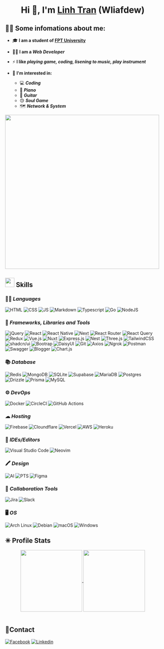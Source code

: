 
# <div align="center">Hi 👋, I'm <a href="https://bento.me/devt04" target="_blank">Linh Tran</a> (Wliafdew)</div>
## **💁‍♂️ Some infomations about me:**
- 🎓 **I am a student of [FPT University](https://daihoc.fpt.edu.vn/)**
- 👷‍♂️ **I am a ***Web Developer*****
- ⚡ **I like ***playing game, coding, lisening to music, play instrument*****
- 🙌 **I'm interested in:**
  
  - 💻 ***Coding***
  - 🎹 ***Piano***
  - 🎸 ***Guitar***
  - 😓 ***Soul Game***
  - 🗺 ***Network & System***
 
<img height="500px" src="https://i.pinimg.com/originals/39/c4/06/39c40664e3245b04ea8f5c035cbd5c8a.gif"/>

## **<img height="30px" img src="https://user-images.githubusercontent.com/74038190/212284087-bbe7e430-757e-4901-90bf-4cd2ce3e1852.gif"/> Skills** 
### 👨‍💻 ***Languages***
![HTML](https://img.shields.io/badge/HTML5-E34F26?style=for-the-badge&logo=html5&logoColor=white)
![CSS](https://img.shields.io/badge/CSS3-1572B6?style=for-the-badge&logo=css3&logoColor=white)
![JS](https://img.shields.io/badge/JavaScript-323330?style=for-the-badge&logo=javascript&logoColor=F7DF1E)
![Markdown](https://img.shields.io/badge/markdown-%23000000.svg?style=for-the-badge&logo=markdown&logoColor=white)
![Typescript](https://img.shields.io/badge/TypeScript-007ACC?style=for-the-badge&logo=typescript&logoColor=white)
![Go](https://img.shields.io/badge/Go-%2300ADD8.svg?&logo=go&style=for-the-badge&logoColor=white)
![NodeJS](https://img.shields.io/badge/node.js-6DA55F?style=for-the-badge&logo=node.js&logoColor=white)



### 🚀 ***Frameworks, Libraries and Tools***
![jQuery](https://img.shields.io/badge/jQuery-0769AD?logo=jquery&style=for-the-badge&logoColor=fff)
![React](https://img.shields.io/badge/react-%2320232a.svg?style=for-the-badge&logo=react&logoColor=%2361DAFB)
![React Native](https://img.shields.io/badge/React_Native-%2320232a.svg?logo=react&style=for-the-badge&logoColor=%2361DAFB)
![Next](https://img.shields.io/badge/next%20js-000000?style=for-the-badge&logo=nextdotjs&logoColor=white)
![React Router](https://img.shields.io/badge/React_Router-CA4245?style=for-the-badge&logo=react-router&logoColor=white)
![React Query](https://img.shields.io/badge/React_Query-FF4154?style=for-the-badge&logo=ReactQuery&logoColor=white)
![Redux](https://img.shields.io/badge/redux-%23593d88.svg?style=for-the-badge&logo=redux&logoColor=white)
![Vue.js](https://img.shields.io/badge/Vue.js-4FC08D?logo=vuedotjs&style=for-the-badge&logoColor=fff)
![Nuxt](https://img.shields.io/badge/Nuxt-002E3B?logo=nuxt&style=for-the-badge&logoColor=#00DC82)
![Express.js](https://img.shields.io/badge/express.js-%23404d59.svg?style=for-the-badge&logo=express&logoColor=%2361DAFB)
![Nest](https://img.shields.io/badge/Nest.js-%23E0234E.svg?logo=nestjs&style=for-the-badge&logoColor=white)
![Three.js](https://img.shields.io/badge/Three.js-000?logo=threedotjs&style=for-the-badge&logoColor=fff)
![TailwindCSS](https://img.shields.io/badge/tailwindcss-%2338B2AC.svg?style=for-the-badge&logo=tailwind-css&logoColor=white)
![shadcn/ui](https://img.shields.io/badge/shadcn%2Fui-000?logo=shadcnui&style=for-the-badge&logoColor=fff)
![Bootrap](https://img.shields.io/badge/Bootstrap-563D7C?style=for-the-badge&logo=bootstrap&logoColor=white)
![DaisyUI](https://img.shields.io/badge/DaisyUI-5A0EF8?logo=daisyui&style=for-the-badge&logoColor=fff)
![Git](https://img.shields.io/badge/GIT-E44C30?style=for-the-badge&logo=git&logoColor=white)
![Axios](https://img.shields.io/badge/axios-671ddf?&style=for-the-badge&logo=axios&logoColor=white)
![Ngrok](https://img.shields.io/badge/ngrok-140648?style=for-the-badge&logo=Ngrok&logoColor=white)
![Postman](https://img.shields.io/badge/Postman-FF6C37?style=for-the-badge&logo=Postman&logoColor=white)
![Swagger](https://img.shields.io/badge/Swagger-85EA2D?style=for-the-badge&logo=Swagger&logoColor=white)
![Blogger](https://img.shields.io/badge/Blogger-FF5722?style=for-the-badge&logo=blogger&logoColor=white)
![Chart.js](https://img.shields.io/badge/Chart.js-FF6384?logo=chartdotjs&style=for-the-badge&logoColor=fff)

### 📚 ***Database***
![Redis](https://img.shields.io/badge/Redis-%23DD0031.svg?logo=redis&style=for-the-badge&logoColor=white)
![MongoDB](https://img.shields.io/badge/MongoDB-%234ea94b.svg?style=for-the-badge&logo=mongodb&logoColor=white)
![SQLite](https://img.shields.io/badge/SQLite-%2307405e.svg?logo=sqlite&style=for-the-badge&logoColor=white)
![Supabase](https://img.shields.io/badge/Supabase-3FCF8E?logo=supabase&style=for-the-badge&logoColor=fff)
![MariaDB](https://img.shields.io/badge/MariaDB-003545?logo=mariadb&style=for-the-badge&logoColor=white)
![Postgres](https://img.shields.io/badge/Postgres-%23316192.svg?logo=postgresql&style=for-the-badge&logoColor=white)
![Drizzle](https://img.shields.io/badge/Drizzle-C5F74F?logo=drizzle&style=for-the-badge&logoColor=000)
![Prisma](https://img.shields.io/badge/Prisma-2D3748?logo=prisma&style=for-the-badge&logoColor=white)
![MySQL](https://img.shields.io/badge/mysql-%2300f.svg?style=for-the-badge&logo=mysql&logoColor=white)

### ⚙️ ***DevOps***
![Docker](https://img.shields.io/badge/docker-%230db7ed.svg?style=for-the-badge&logo=docker&logoColor=white)
![CircleCI](https://img.shields.io/badge/CircleCI-343434?logo=circleci&style=for-the-badge&logoColor=fff)
![GitHub Actions](https://img.shields.io/badge/GitHub_Actions-2088FF?logo=github-actions&style=for-the-badge&logoColor=white)


### ☁ ***Hosting***
![Firebase](https://img.shields.io/badge/firebase-%23039BE5.svg?style=for-the-badge&logo=firebase)
![Cloundflare](https://img.shields.io/badge/Cloudflare-F38020?style=for-the-badge&logo=Cloudflare&logoColor=white)
![Vercel](https://img.shields.io/badge/vercel-%23000000.svg?style=for-the-badge&logo=vercel&logoColor=white)
![AWS](https://img.shields.io/badge/AWS-%23FF9900.svg?logo=amazon-web-services&style=for-the-badge&logoColor=white)
![Heroku](https://img.shields.io/badge/Heroku-430098?logo=heroku&style=for-the-badge&logoColor=fffe)


### 🔌 ***IDEs/Editors***
![Visual Studio Code](https://img.shields.io/badge/Visual%20Studio%20Code-0078d7.svg?style=for-the-badge&logo=visual-studio-code&logoColor=white)
![Neovim](https://img.shields.io/badge/Neovim-57A143?logo=neovim&style=for-the-badge&logoColor=fff)


### 🖍  ***Design***
![AI](https://img.shields.io/badge/Adobe%20Illustrator-FF9A00?style=for-the-badge&logo=adobe%20illustrator&logoColor=white)
![PTS](https://img.shields.io/badge/Adobe%20Photoshop-31A8FF?style=for-the-badge&logo=Adobe%20Photoshop&logoColor=black)
![Figma](https://img.shields.io/badge/Figma-F24E1E?style=for-the-badge&logo=figma&logoColor=white)

###  🤝  ***Collaboration Tools***
![Jira](https://img.shields.io/badge/Jira-0052CC?logo=jira&lstyle=for-the-badge&style=for-the-badge&ogoColor=fff)
![Slack](https://img.shields.io/badge/Slack-4A154B?logo=slack&style=for-the-badge&logoColor=fff)

### 🖥️  ***OS***
![Arch Linux](https://img.shields.io/badge/Arch%20Linux-1793D1?logo=arch-linux&style=for-the-badge&logoColor=fff)
![Debian](https://img.shields.io/badge/Debian-A81D33?logo=debian&lstyle=for-the-badge&style=for-the-badge&ogoColor=fff)
![macOS](https://img.shields.io/badge/macOS-000000?logo=apple&style=for-the-badge&logoColor=F0F0F0)
![Windows](https://custom-icon-badges.demolab.com/badge/Windows-0078D6?logo=windows11&style=for-the-badge&logoColor=white)

## ✳ **Profile Stats**
<div display="flex" align="center">
<a href="https://github.com/anuraghazra/github-readme-stats">
  <img height=200 align="center" src="https://github-readme-stats.vercel.app/api?username=devhatebug&theme=radical" />
</a>
<a href="https://github.com/anuraghazra/convoychat">
  <img height=200 align="center" src="https://github-readme-stats.vercel.app/api/top-langs?username=devhatebug&layout=compact&langs_count=8&card_width=320&theme=radical" />
</a>
</div>

<br />

## 📱**Contact**
[![Facebook](https://img.shields.io/badge/Facebook-1877F2?style=for-the-badge&logo=facebook&logoColor=white)](https://www.facebook.com/tranduylinh.linh.5/)
[![Linkedin](https://img.shields.io/badge/LinkedIn-0077B5?style=for-the-badge&logo=linkedin&logoColor=white)](https://www.linkedin.com/in/tr%E1%BA%A7n-duy-linh-5988a5180/)

